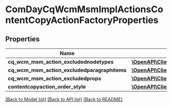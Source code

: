 # ComDayCqWcmMsmImplActionsContentCopyActionFactoryProperties

## Properties
Name | Type | Description | Notes
------------ | ------------- | ------------- | -------------
**cq_wcm_msm_action_excludednodetypes** | [**\OpenAPI\Client\Model\ConfigNodePropertyArray**](ConfigNodePropertyArray.md) |  | [optional] 
**cq_wcm_msm_action_excludedparagraphitems** | [**\OpenAPI\Client\Model\ConfigNodePropertyArray**](ConfigNodePropertyArray.md) |  | [optional] 
**cq_wcm_msm_action_excludedprops** | [**\OpenAPI\Client\Model\ConfigNodePropertyArray**](ConfigNodePropertyArray.md) |  | [optional] 
**contentcopyaction_order_style** | [**\OpenAPI\Client\Model\ConfigNodePropertyDropDown**](ConfigNodePropertyDropDown.md) |  | [optional] 

[[Back to Model list]](../README.md#documentation-for-models) [[Back to API list]](../README.md#documentation-for-api-endpoints) [[Back to README]](../README.md)


